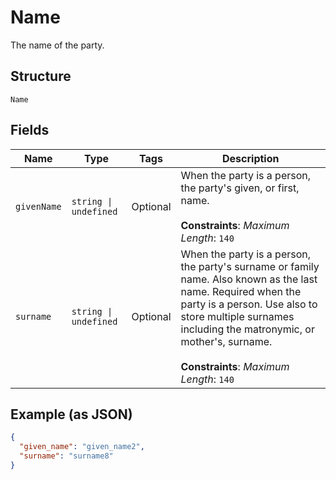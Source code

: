 
# Name

The name of the party.

## Structure

`Name`

## Fields

| Name | Type | Tags | Description |
|  --- | --- | --- | --- |
| `givenName` | `string \| undefined` | Optional | When the party is a person, the party's given, or first, name.<br><br>**Constraints**: *Maximum Length*: `140` |
| `surname` | `string \| undefined` | Optional | When the party is a person, the party's surname or family name. Also known as the last name. Required when the party is a person. Use also to store multiple surnames including the matronymic, or mother's, surname.<br><br>**Constraints**: *Maximum Length*: `140` |

## Example (as JSON)

```json
{
  "given_name": "given_name2",
  "surname": "surname8"
}
```

